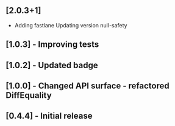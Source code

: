 ## [2.0.3+1]
 * Adding fastlane
Updating version
null-safety

## [1.0.3] - Improving tests
## [1.0.2] - Updated badge
## [1.0.0] - Changed API surface - refactored DiffEquality
## [0.4.4] - Initial release
